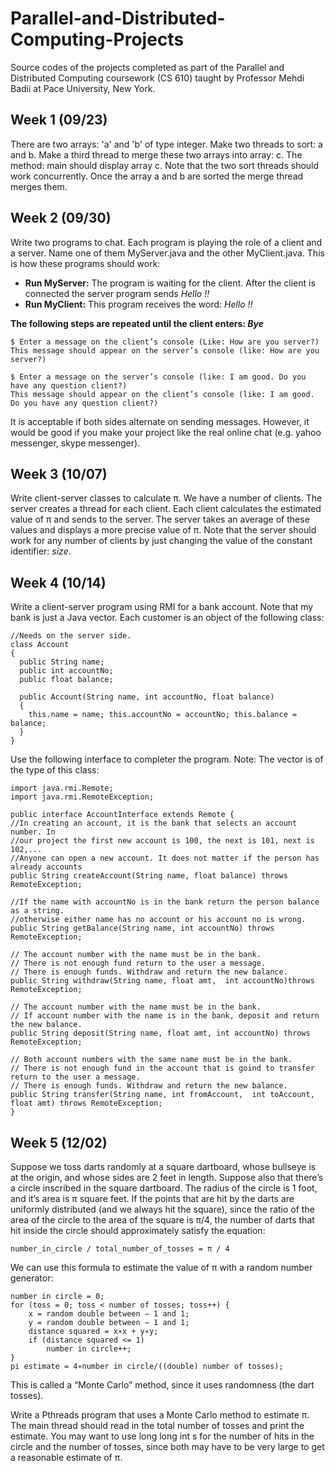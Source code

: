 # Parallel-and-Distributed-Computing-Projects
Source codes of the projects completed as part of the Parallel and Distributed Computing coursework (CS 610) taught by Professor Mehdi Badii at Pace University, New York.

## Week 1 (09/23)
There are two arrays: 'a' and 'b' of type integer. Make two threads to sort: a and b. Make a third thread to merge these two arrays into array: c. The method: main should display array c. Note that the two sort threads should work concurrently. Once the array a and b are sorted the merge thread merges them.

## Week 2 (09/30)
Write two programs to chat. Each program is playing the role of a client and a server. Name one of them MyServer.java and the other MyClient.java. This is how these programs should work:
* **Run MyServer:** The program is waiting for the client. After the client is connected the server program sends *Hello !!*
* **Run MyClient:** This program receives the word: *Hello !!*  

**The following steps are repeated until the client enters: *Bye***
```
$ Enter a message on the client’s console (Like: How are you server?) 
This message should appear on the server’s console (like: How are you server?)

$ Enter a message on the server’s console (like: I am good. Do you have any question client?) 
This message should appear on the client’s console (like: I am good. Do you have any question client?)
```
It is acceptable if both sides alternate on sending messages. However, it would be good if you make your project like the real online chat (e.g. yahoo messenger, skype messenger).

## Week 3 (10/07)
Write client-server classes to calculate π. We have a number of clients. The server creates a thread for each client. Each client calculates the estimated value of π and sends to the server. The server takes an average of these values and displays a more precise value of π. Note that the server should work for any number of clients by just changing the value of the constant identifier: *size*.

## Week 4 (10/14)
Write a client-server program using RMI for a bank account. Note that my bank is just a Java vector. Each customer is an object of the following class:
```
//Needs on the server side.
class Account
{
  public String name;
  public int accountNo;
  public float balance;
	
  public Account(String name, int accountNo, float balance)
  {
    this.name = name; this.accountNo = accountNo; this.balance = balance;
  }
}
```
Use the following interface to completer the program. Note: The vector is of the type of this class:
```
import java.rmi.Remote;
import java.rmi.RemoteException;

public interface AccountInterface extends Remote {
//In creating an account, it is the bank that selects an account number. In
//our project the first new account is 100, the next is 101, next is 102,...
//Anyone can open a new account. It does not matter if the person has already accounts	  
public String createAccount(String name, float balance) throws RemoteException;
  
//If the name with accountNo is in the bank return the person balance as a string.
//otherwise either name has no account or his account no is wrong.  
public String getBalance(String name, int accountNo) throws RemoteException;
  
// The account number with the name must be in the bank.
// There is not enough fund return to the user a message.
// There is enough funds. Withdraw and return the new balance.  
public String withdraw(String name, float amt,  int accountNo)throws RemoteException;
  
// The account number with the name must be in the bank.
// If account number with the name is in the bank, deposit and return the new balance.
public String deposit(String name, float amt, int accountNo) throws RemoteException;
  
// Both account numbers with the same name must be in the bank.
// There is not enough fund in the account that is goind to transfer return to the user a message.
// There is enough funds. Withdraw and return the new balance.
public String transfer(String name, int fromAccount,  int toAccount, float amt) throws RemoteException;
}
```

## Week 5 (12/02)
Suppose we toss darts randomly at a square dartboard, whose bullseye is at the origin, and whose sides are 2 feet in length. Suppose also that there’s a circle inscribed in the square dartboard. The radius of the circle is 1 foot, and it’s area is π square feet. If the points that are hit by the darts are uniformly distributed (and we always hit the square), since the ratio of the area of the circle to the area of the square is π/4, the number of darts that hit inside the circle should approximately satisfy the equation:
```
number_in_circle / total_number_of_tosses = π / 4
```
We can use this formula to estimate the value of π with a random number
generator:
```
number in circle = 0;
for (toss = 0; toss < number of tosses; toss++) {
	x = random double between − 1 and 1;
	y = random double between − 1 and 1;
	distance squared = x∗x + y∗y;
	if (distance squared <= 1) 
		number in circle++;
}
pi estimate = 4∗number in circle/((double) number of tosses);
```
This is called a “Monte Carlo” method, since it uses randomness (the dart
tosses).

Write a Pthreads program that uses a Monte Carlo method to estimate π.
The main thread should read in the total number of tosses and print the estimate.
You may want to use long long int s for the number of hits in the circle and
the number of tosses, since both may have to be very large to get a reasonable
estimate of π.
